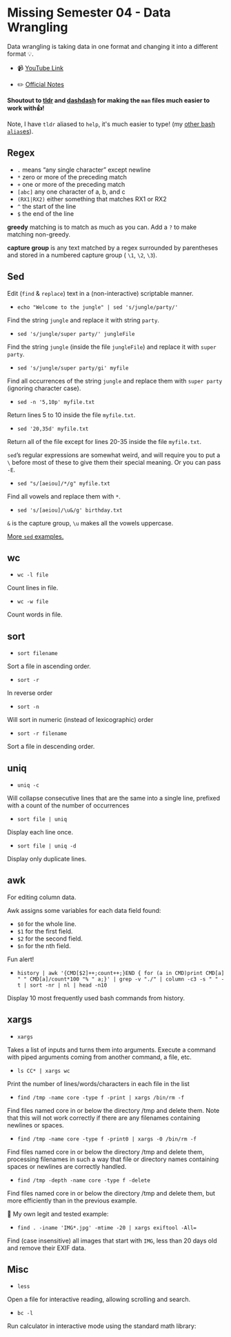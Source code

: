# Missing Semester 04 - Data Wrangling

Data wrangling is taking data in one format and changing it into a different format 💡.

- 📹 [YouTube Link](https://www.youtube.com/watch?v=sz_dsktIjt4&feature=emb_logo)

- ✏️ [Official Notes](https://missing.csail.mit.edu/2020/data-wrangling/)

**Shoutout to [tldr](https://formulae.brew.sh/formula/tldr) and [dashdash](https://dashdash.io/1) for making the `man` files much easier to work with👍!**

Note, I have `tldr` aliased to `help`, it's much easier to type! (my [other bash `alias`es](https://gist.github.com/edieblu/ac74baf5b8cb1fd66edb2c0218c508e1)).

## Regex

- `.` means “any single character” except newline
- `*` zero or more of the preceding match
- `+` one or more of the preceding match
- `[abc]` any one character of a, b, and c
- `(RX1|RX2)` either something that matches RX1 or RX2
- `^` the start of the line
- `$` the end of the line

**greedy** matching is to match as much as you can. Add a `?` to make matching non-greedy.

**capture group** is any text matched by a regex surrounded by parentheses and stored in a numbered capture group ( `\1`, `\2`, `\3`).

## Sed

Edit (`find` & `replace`) text in a (non-interactive) scriptable manner.

- `echo "Welcome to the jungle" | sed 's/jungle/party/'`

Find the string `jungle` and replace it with string `party`.

- `sed 's/jungle/super party/' jungleFile`

Find the string `jungle` (inside the file `jungleFile`) and replace it with `super party`.

- `sed 's/jungle/super party/gi' myfile`

Find all occurrences of the string `jungle` and replace them with `super party` (ignoring character case).

- `sed -n '5,10p' myfile.txt`

Return lines 5 to 10 inside the file `myfile.txt`.

- `sed '20,35d' myfile.txt`

Return all of the file except for lines 20-35 inside the file `myfile.txt`.

`sed`’s regular expressions are somewhat weird, and will require you to put a `\` before most of these to give them their special meaning. Or you can pass `-E`.

- `sed "s/[aeiou]/*/g" myfile.txt`

Find all vowels and replace them with `*`.

- `sed 's/[aeiou]/\u&/g' birthday.txt`

`&` is the capture group, `\u` makes all the vowels uppercase.

[More `sed` examples.](http://conqueringthecommandline.com/book/sed)

## wc

- `wc -l file`

Count lines in file.

- `wc -w file`

Count words in file.

## sort

- `sort filename`

Sort a file in ascending order.

- `sort -r`

In reverse order

- `sort -n`

Will sort in numeric (instead of lexicographic) order

- `sort -r filename`

Sort a file in descending order.

## uniq

- `uniq -c`

Will collapse consecutive lines that are the same into a single line, prefixed with a count of the number of occurrences

- `sort file | uniq`

Display each line once.

- `sort file | uniq -d`

Display only duplicate lines.

## awk

For editing column data.

Awk assigns some variables for each data field found:

- `$0` for the whole line.
- `$1` for the first field.
- `$2` for the second field.
- `$n` for the nth field.

Fun alert!

- `history | awk '{CMD[$2]++;count++;}END { for (a in CMD)print CMD[a] " " CMD[a]/count*100 "% " a;}' | grep -v "./" | column -c3 -s " " -t | sort -nr | nl | head -n10`

Display 10 most frequently used bash commands from history.

## xargs

- `xargs`

Takes a list of inputs and turns them into arguments. Execute a command with piped arguments coming from another command, a file, etc.

- `ls CC* | xargs wc`

Print the number of lines/words/characters in each file in the list

- `find /tmp -name core -type f -print | xargs /bin/rm -f`

Find files named core in or below the directory /tmp and delete them. Note that this will not work correctly if there are any filenames containing newlines or spaces.

- `find /tmp -name core -type f -print0 | xargs -0 /bin/rm -f`

Find files named core in or below the directory /tmp and delete them, processing filenames in such a way that file or directory names containing spaces or newlines are correctly handled.

- `find /tmp -depth -name core -type f -delete`

Find files named core in or below the directory /tmp and delete them, but more efficiently than in the previous example.

💪 My own legit and tested example:

- `find . -iname 'IMG*.jpg' -mtime -20 | xargs exiftool -All=`

Find (case insensitive) all images that start with `IMG`, less than 20 days old and remove their EXIF data.

## Misc

- `less`

Open a file for interactive reading, allowing scrolling and search.

- `bc -l`

Run calculator in interactive mode using the standard math library:
